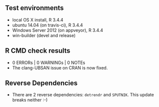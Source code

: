 

## Test environments
* local OS X install, R 3.4.4
* ubuntu 14.04 (on travis-ci), R 3.4.4
* Windows Server 2012 (on appveyor), R 3.4.4
* win-builder (devel and release)


## R CMD check results
* 0 ERRORs | 0 WARNINGs | 0 NOTEs
* The clang-UBSAN issue on CRAN is now fixed.


## Reverse Dependencies
* There are 2 reverse dependencies: `detrendr` and `SPUTNIK`. This update breaks neither :-)
